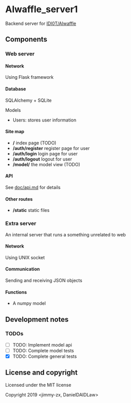 # AIwaffle_server1
Backend server for [IDl0T/AIwaffle](https://github.com/IDl0T/AIwaffle)
## Components
### Web server
#### Network
Using Flask framework
#### Database
SQLAlchemy + SQLite

Models
 - Users: stores user information
#### Site map
 - **/** index page (TODO)
 - **/auth/register** register page for user
 - **/auth/login** login page for user
 - **/auth/logout** logout for user
 - **/model/** the model view (TODO)
#### API
See [doc/api.md](/doc/api.org) for details
#### Other routes
 - **/static** static files
### Extra server
An internal server that runs a something unrelated to web
#### Network
Using UNIX socket
#### Communication
Sending and receiving JSON objects
#### Functions
 - A numpy model
## Development notes
### TODOs
 - [ ] TODO: Implement model api
 - [ ] TODO: Complete model tests
 - [x] TODO: Complete general tests
## License and copyright
Licensed under the MIT license

Copyright 2019 <jimmy-zx, DanielDAIDLaw>
